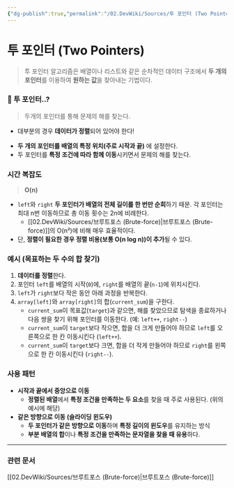 ```yaml
---
{"dg-publish":true,"permalink":"/02.DevWiki/Sources/투 포인터 (Two Pointers)/","noteIcon":""}
---
```


# 투 포인터 (Two Pointers)

> 투 포인터 알고리즘은 배열이나 리스트와 같은 순차적인 데이터 구조에서 **두 개의 포인터**를 이용하여 **원하는 값**을 찾아내는 기법이다.
### 🤔 투 포인터..?

> 두개의 포인터를 통해 문제의 해를 찾는다.

* 대부분의 경우 **데이터가 정렬**되어 있어야 한다!
- **두 개의 포인터를 배열의 특정 위치(주로 시작과 끝)** 에 설정한다.
- 두 포인터를 **특정 조건에 따라 함께 이동**시키면서 문제의 해를 찾는다.

### 시간 복잡도

> **O(n)**

- `left`와 `right` **두 포인터가 배열의 전체 길이를 한 번만 순회**하기 때문. 각 포인터는 최대 n번 이동하므로 총 이동 횟수는 2n에 비례한다.
	* [[02.DevWiki/Sources/브루트포스 (Brute-force)\|브루트포스 (Brute-force)]]의 O(n²)에 비해 매우 효율적이다.
- 단, **정렬이 필요한 경우 정렬 비용(보통 O(n log n))이 추가**될 수 있다.

### 예시 (목표하는 두 수의 합 찾기)

1. **데이터를 정렬**한다.
2. 포인터 `left`를 배열의 시작(`0`)에, `right`를 배열의 끝(`n-1`)에 위치시킨다.
3. `left`가 `right`보다 작은 동안 아래 과정을 반복한다.
4. `array[left]`와 `array[right]`의 합(`current_sum`)을 구한다.
    - `current_sum`이 목표값(`target`)과 같으면, 해를 찾았으므로 탐색을 종료하거나 다음 쌍을 찾기 위해 포인터를 이동한다. (예: `left++`, `right--`)
    - `current_sum`이 `target`보다 작으면, 합을 더 크게 만들어야 하므로 `left`를 오른쪽으로 한 칸 이동시킨다 (`left++`).
    - `current_sum`이 `target`보다 크면, 합을 더 작게 만들어야 하므로 `right`를 왼쪽으로 한 칸 이동시킨다 (`right--`).

### 사용 패턴

* **시작과 끝에서 중앙으로 이동**
	* **정렬된 배열**에서 **특정 조건을 만족하는 두 요소**를 찾을 때 주로 사용된다. (위의 예시에 해당)
* **같은 방향으로 이동 (슬라이딩 윈도우)**
	* **두 포인터가 같은 방향으로 이동**하며 **특정 길이의 윈도우**를 유지하는 방식
	* **부분 배열의 합**이나 **특정 조건을 만족하는 문자열을 찾을 때 유용**하다.

---
### 관련 문서
[[02.DevWiki/Sources/브루트포스 (Brute-force)\|브루트포스 (Brute-force)]]